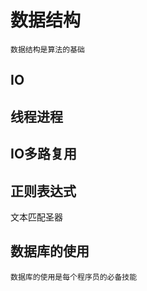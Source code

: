 # 数据结构
    数据结构是算法的基础
    
## IO

## 线程进程

## IO多路复用

## 正则表达式
   文本匹配圣器
    
## 数据库的使用
    数据库的使用是每个程序员的必备技能

